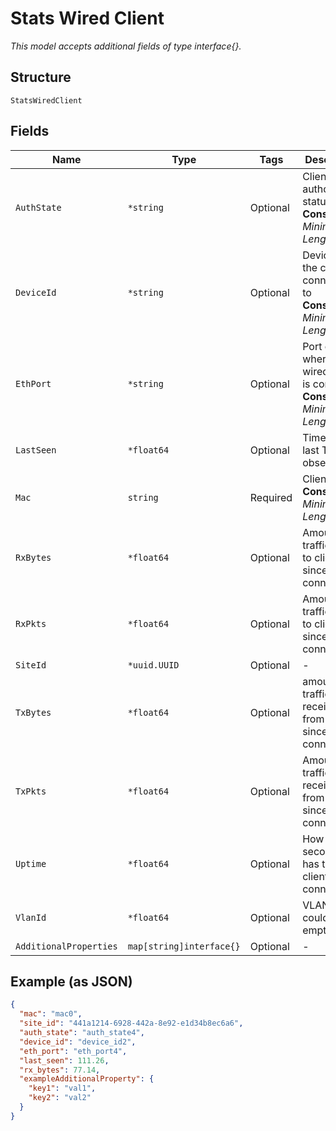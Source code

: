 
# Stats Wired Client

*This model accepts additional fields of type interface{}.*

## Structure

`StatsWiredClient`

## Fields

| Name | Type | Tags | Description |
|  --- | --- | --- | --- |
| `AuthState` | `*string` | Optional | Client authorization status<br>**Constraints**: *Minimum Length*: `1` |
| `DeviceId` | `*string` | Optional | Device ID the client is connected to<br>**Constraints**: *Minimum Length*: `1` |
| `EthPort` | `*string` | Optional | Port on AP where the wired client is connected<br>**Constraints**: *Minimum Length*: `1` |
| `LastSeen` | `*float64` | Optional | Time when last Tx/Rx observed |
| `Mac` | `string` | Required | Client mac<br>**Constraints**: *Minimum Length*: `1` |
| `RxBytes` | `*float64` | Optional | Amount of traffic sent to client since client connects |
| `RxPkts` | `*float64` | Optional | Amount of traffic sent to client since client connects |
| `SiteId` | `*uuid.UUID` | Optional | - |
| `TxBytes` | `*float64` | Optional | amount of traffic received from client since client connects |
| `TxPkts` | `*float64` | Optional | Amount of traffic received from client since client connects |
| `Uptime` | `*float64` | Optional | How long, in seconds, has the client been connected |
| `VlanId` | `*float64` | Optional | VLAN id, could be empty |
| `AdditionalProperties` | `map[string]interface{}` | Optional | - |

## Example (as JSON)

```json
{
  "mac": "mac0",
  "site_id": "441a1214-6928-442a-8e92-e1d34b8ec6a6",
  "auth_state": "auth_state4",
  "device_id": "device_id2",
  "eth_port": "eth_port4",
  "last_seen": 111.26,
  "rx_bytes": 77.14,
  "exampleAdditionalProperty": {
    "key1": "val1",
    "key2": "val2"
  }
}
```

